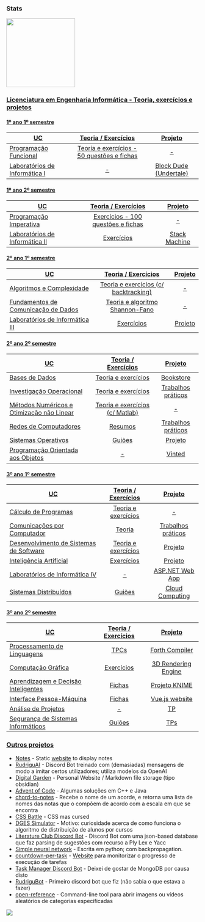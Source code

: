 ### Stats

<div>
  <a href="https://github.com/rodrigo72">
  <img height="180em" src="https://github-readme-stats.vercel.app/api/top-langs/?username=rodrigo72&layout=compact&langs_count=7&theme=city_lights"/>
</div>

### Licenciatura em Engenharia Informática - Teoria, exercícios e projetos

#### 1º ano 1º semestre

| UC | Teoria / Exercícios | Projeto |
| --- | :---: | :---: |
| Programação Funcional | [Teoria e exercícios - 50 questões e fichas](https://github.com/rodrigo72/Programacao-Funcional-Haskell) | - |
| Laboratórios de Informática I | - | [Block Dude (Undertale)](https://github.com/rodrigo72/Block-Dude) |

#### 1º ano 2º semestre

| UC | Teoria / Exercícios | Projeto |
| --- | :---: | :---: |
| Programação Imperativa | [Exercícios - 100 questões e fichas](https://github.com/rodrigo72/Programacao-Imperativa-C) | - |
| Laboratórios de Informática II | [Exercícios](https://github.com/rodrigo72/Programacao-Imperativa-C/tree/main/Programa%C3%A7%C3%A3o%20Imperativa/Exerc%C3%ADcios%20de%20LI%20II) | [Stack Machine](https://github.com/rodrigo72/Stack-Machine) |

#### 2º ano 1º semestre

| UC | Teoria / Exercícios | Projeto |
| --- | :---: | :---: |
| Algoritmos e Complexidade | [Teoria e exercícios (c/ backtracking)](https://github.com/rodrigo72/UC-AlgC) | - |
| Fundamentos de Comunicação de Dados | [Teoria e algoritmo Shannon-Fano](https://github.com/rodrigo72/UC-FCD)| - |
| Laboratórios de Informática III | [Exercícios](https://github.com/rodrigo72/LI3-Exercicios) | [Projeto](https://github.com/rodrigo72/LI3) |

#### 2º ano 2º semestre

| UC | Teoria / Exercícios | Projeto |
| --- | :---: | :---: |
| Bases de Dados | [Teoria e exercícios](https://github.com/rodrigo72/UC-Bases-de-Dados/tree/main/Other) | [Bookstore](https://github.com/rodrigo72/UC-Bases-de-Dados/tree/main/Projeto) |
| Investigação Operacional | [Teoria e exercícios](https://github.com/rodrigo72/UC-IO/tree/main/Other) | [Trabalhos práticos](https://github.com/rodrigo72/UC-IO) |
| Métodos Numéricos e Otimização não Linear | [Teoria e exercícios (c/ Matlab)](https://github.com/rodrigo72/UC-MNOnL) | - |
| Redes de Computadores | [Resumos](https://github.com/rodrigo72/UC-RC/blob/main/Resumos%20RC%202023.pdf) | [Trabalhos práticos](https://github.com/rodrigo72/UC-RC/tree/main/TPs) |
| Sistemas Operativos | [Guiões](https://github.com/rodrigo72/SO-exercicios) | [Projeto](https://github.com/rodrigo72/Projeto-SO) |
| Programação Orientada aos Objetos | - | [Vinted](https://github.com/rodrigo72/Vinted-OOP-Project) |

#### 3º ano 1º semestre

| UC | Teoria / Exercícios | Projeto |
| --- | :---: | :---: |
| Cálculo de Programas | [Teoria e exercícios](https://github.com/rodrigo72/CP-exercicios) | - |
| Comunicações por Computador | [Teoria](https://github.com/rodrigo72/CC/tree/main/Teoria) | [Trabalhos práticos](https://github.com/rodrigo72/CC) |
| Desenvolvimento de Sistemas de Software | [Teoria e exercícios](https://github.com/rodrigo72/DSS-exercicios) | [Projeto](https://github.com/rodrigo72/DSS) |
| Inteligência Artificial | [Exercícios](https://github.com/rodrigo72/IA-exercicios) | [Projeto](https://github.com/rodrigo72/IA) |
| Laboratórios de Informática IV | - | [ASP.NET Web App](https://github.com/rodrigo72/LI4)|
| Sistemas Distribuídos | [Guiões](https://github.com/rodrigo72/SD-exercicios) | [Cloud Computing](https://github.com/rodrigo72/SD) |

#### 3º ano 2º semestre

| UC | Teoria / Exercícios | Projeto |
| --- | :---: | :---: |
| Processamento de Linguagens | [TPCs](https://github.com/rodrigo72/PL2024) | [Forth Compiler](https://github.com/rodrigo72/PL-Project) |
| Computação Gráfica | [Exercícios](https://github.com/rodrigo72/CG-exercicios) | [3D Rendering Engine](https://github.com/rodrigo72/CG) |
| Aprendizagem e Decisão Inteligentes | [Fichas](https://github.com/rodrigo72/ADI-exercicios) | [Projeto KNIME](https://github.com/rodrigo72/ADI) |
| Interface Pessoa-Máquina | [Fichas](https://github.com/rodrigo72/IPM-exercicios) | [Vue.js website](https://github.com/rodrigo72/IPM) |
| Análise de Projetos | - | [TP](https://github.com/rodrigo72/AP) |
| Segurança de Sistemas Informáticos | [Guiões](https://github.com/rodrigo72/SSI-guioes) | [TPs](https://github.com/rodrigo72/SSI-TPs) |

### Outros projetos

- [Notes](https://github.com/rodrigo72/notes) - Static [website](https://rodrigo72.github.io/notes/) to display notes
- [RudriguAI](https://github.com/rodrigo72/rudriguAI-discord.js) - Discord Bot treinado com (demasiadas) mensagens de modo a imitar certos utilizadores; utiliza modelos da OpenAI
- [Digital Garden](https://github.com/rodrigo72/digital-garden) - Personal Website / Markdown file storage (tipo obsidian)
- [Advent of Code](https://github.com/rodrigo72/Advent-of-Code) - Algumas soluções em C++ e Java
- [chord-to-notes](https://github.com/rodrigo72/chord-to-notes) - Recebe o nome de um acorde, e retorna uma lista de nomes das notas que o compõem de acordo com a escala em que se encontra
- [CSS Battle](https://github.com/rodrigo72/css-battle) - CSS mas cursed
- [DGES Simulator](https://github.com/rodrigo72/dges-simulator) - Motivo: curiosidade acerca de como funciona o algoritmo de distribuição de alunos por cursos
- [Literature Club Discord Bot](https://github.com/rodrigo72/literature-club-discord-bot) - Discord Bot com uma json-based database que faz parsing de sugestões com recurso a Ply Lex e Yacc
- [Simple neural network](https://github.com/rodrigo72/simple-neural-network) - Escrita em python; com backpropagation.
- [countdown-per-task](https://github.com/rodrigo72/countdown-per-task) - [Website](https://rodrigo72.github.io/countdown-per-task/) para monitorizar o progresso de execução de tarefas
- [Task Manager Discord Bot](https://github.com/rodrigo72/task-manager-discord-bot) - Deixei de gostar de MongoDB por causa disto
- [RudriguBot](https://github.com/rodrigo72/RudriguBot) - Primeiro discord bot que fiz (não sabia o que estava a fazer)
- [open-reference](https://github.com/rodrigo72/open-reference) - Command-line tool para abrir imagens ou vídeos aleatórios de categorias especificadas

![](https://komarev.com/ghpvc/?username=rodrigo72&color=blue)
